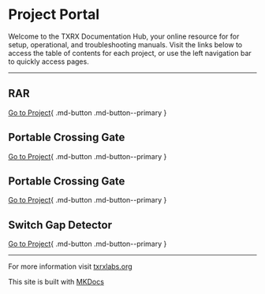# Project Portal

Welcome to the TXRX Documentation Hub, your online resource for for setup, operational, and troubleshooting manuals.
Visit the links below to access the table of contents for each project, or use the left navigation bar to quickly access pages.

---

## **RAR**

[Go to Project](rar/rar_toc.md){ .md-button .md-button--primary } 


## **Portable Crossing Gate**

[Go to Project](switchgap/switchgap_toc.md){ .md-button .md-button--primary } 


## **Portable Crossing Gate**

[Go to Project](crossing/crossing_toc.md){ .md-button .md-button--primary } 


## **Switch Gap Detector**

[Go to Project](derail/derail_toc.md){ .md-button .md-button--primary }

---

For more information visit [txrxlabs.org](https://www.txrxlabs.org)

This site is built with [MKDocs](http://mkdocs.org)
